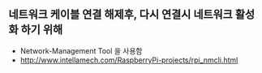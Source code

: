 
## 네트워크 케이블 연결 해제후, 다시 연결시 네트워크 활성화 하기 위해
- Network-Management Tool 을 사용함
- http://www.intellamech.com/RaspberryPi-projects/rpi_nmcli.html
